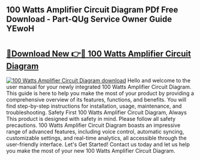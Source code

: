 ## 100 Watts Amplifier Circuit Diagram PDf Free Download - Part-QUg Service Owner Guide YEwoH

# <h2><a href="http://dfqnt4.blite.top/?on=100+Watts+Amplifier+Circuit+Diagram">🔗Download New 👉🔴 100 Watts Amplifier Circuit Diagram</a></h2>

[![100 Watts Amplifier Circuit Diagram download](https://i.imgur.com/lujVjoI.png)](http://dfqnt4.blite.top/?on=100+Watts+Amplifier+Circuit+Diagram)
Hello and welcome to the user manual for your newly integrated 100 Watts Amplifier Circuit Diagram. This guide is here to help you make the most of your product by providing a comprehensive overview of its features, functions, and benefits. You will find step-by-step instructions for installation, usage, maintenance, and troubleshooting. Safety First 100 Watts Amplifier Circuit Diagram, Always This product is designed with safety in mind. Please follow all safety precautions. 100 Watts Amplifier Circuit Diagram boasts an impressive range of advanced features, including voice control, automatic syncing, customizable settings, and real-time analytics, all accessible through the user-friendly interface. Let's Get Started! Contact us today and let us help you make the most of your new 100 Watts Amplifier Circuit Diagram.
